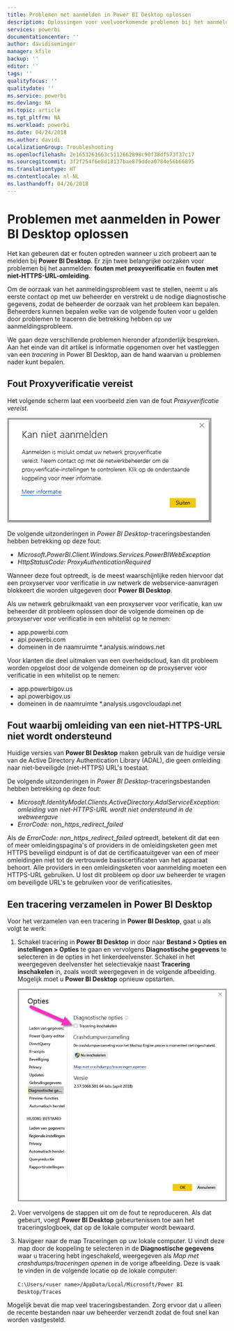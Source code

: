 ```yaml
---
title: Problemen met aanmelden in Power BI Desktop oplossen
description: Oplossingen voor veelvoorkomende problemen bij het aanmelden in Power BI Desktop
services: powerbi
documentationcenter: ''
author: davidiseminger
manager: kfile
backup: ''
editor: ''
tags: ''
qualityfocus: ''
qualitydate: ''
ms.service: powerbi
ms.devlang: NA
ms.topic: article
ms.tgt_pltfrm: NA
ms.workload: powerbi
ms.date: 04/24/2018
ms.author: davidi
LocalizationGroup: Troubleshooting
ms.openlocfilehash: 2e1653261663c5112662898c90f38df573f37c17
ms.sourcegitcommit: 3f2f254f6e8d18137bae879ddea0784e56b66895
ms.translationtype: HT
ms.contentlocale: nl-NL
ms.lasthandoff: 04/26/2018
---
```

# <a name="troubleshooting-sign-in-for-power-bi-desktop"></a>Problemen met aanmelden in Power BI Desktop oplossen
Het kan gebeuren dat er fouten optreden wanneer u zich probeert aan te melden bij **Power BI Desktop**. Er zijn twee belangrijke oorzaken voor problemen bij het aanmelden: **fouten met proxyverificatie** en **fouten met niet-HTTPS-URL-omleiding**. 

Om de oorzaak van het aanmeldingsprobleem vast te stellen, neemt u als eerste contact op met uw beheerder en verstrekt u de nodige diagnostische gegevens, zodat de beheerder de oorzaak van het probleem kan bepalen. Beheerders kunnen bepalen welke van de volgende fouten voor u gelden door problemen te traceren die betrekking hebben op uw aanmeldingsprobleem. 

We gaan deze verschillende problemen hieronder afzonderlijk bespreken. Aan het einde van dit artikel is informatie opgenomen over het vastleggen van een *tracering* in Power BI Desktop, aan de hand waarvan u problemen nader kunt bepalen.


## <a name="proxy-authentication-required-error"></a>Fout Proxyverificatie vereist

Het volgende scherm laat een voorbeeld zien van de fout *Proxyverificatie vereist*.

![Aanmeldingsfout voor fout met proxyverificatie](media/desktop-troubleshooting-sign-in/desktop-tshoot-sign-in_01.png)

De volgende uitzonderingen in *Power BI Desktop*-traceringsbestanden hebben betrekking op deze fout:

* *Microsoft.PowerBI.Client.Windows.Services.PowerBIWebException*
* *HttpStatusCode: ProxyAuthenticationRequired*

Wanneer deze fout optreedt, is de meest waarschijnlijke reden hiervoor dat een proxyserver voor verificatie in uw netwerk de webservice-aanvragen blokkeert die worden uitgegeven door **Power BI Desktop**. 

Als uw netwerk gebruikmaakt van een proxyserver voor verificatie, kan uw beheerder dit probleem oplossen door de volgende domeinen op de proxyserver voor verificatie in een whitelist op te nemen:

* app.powerbi.com
* api.powerbi.com
* domeinen in de naamruimte *.analysis.windows.net

Voor klanten die deel uitmaken van een overheidscloud, kan dit probleem worden opgelost door de volgende domeinen op de proxyserver voor verificatie in een whitelist op te nemen:

* app.powerbigov.us
* api.powerbigov.us
* domeinen in de naamruimte *.analysis.usgovcloudapi.net

## <a name="non-https-url-redirect-not-supported-error"></a>Fout waarbij omleiding van een niet-HTTPS-URL niet wordt ondersteund

Huidige versies van **Power BI Desktop** maken gebruik van de huidige versie van de Active Directory Authentication Library (ADAL), die geen omleiding naar niet-beveiligde (niet-HTTPS) URL's toestaat. 

De volgende uitzonderingen in *Power BI Desktop*-traceringsbestanden hebben betrekking op deze fout:

* *Microsoft.IdentityModel.Clients.ActiveDirectory.AdalServiceException: omleiding van niet-HTTPS-URL wordt niet ondersteund in de webweergave*
* *ErrorCode: non_https_redirect_failed*

Als de *ErrorCode: non_https_redirect_failed* optreedt, betekent dit dat een of meer omleidingspagina's of providers in de omleidingsketen geen met HTTPS beveiligd eindpunt is of dat de certificaatuitgever van een of meer omleidingen niet tot de vertrouwde basiscertificaten van het apparaat behoort. Alle providers in een omleidingsketen voor aanmelding moeten een HTTPS-URL gebruiken. U lost dit probleem op door uw beheerder te vragen om beveiligde URL's te gebruiken voor de verificatiesites. 

## <a name="how-to-collect-a-trace-in-power-bi-desktop"></a>Een tracering verzamelen in Power BI Desktop

Voor het verzamelen van een tracering in **Power BI Desktop**, gaat u als volgt te werk:

1. Schakel tracering in **Power BI Desktop** in door naar **Bestand > Opties en instellingen > Opties** te gaan en vervolgens **Diagnostische gegevens** te selecteren in de opties in het linkerdeelvenster. Schakel in het weergegeven deelvenster het selectievakje naast **Tracering inschakelen** in, zoals wordt weergegeven in de volgende afbeelding. Mogelijk moet u **Power BI Desktop** opnieuw opstarten.
   
   ![Tracering inschakelen in Power BI Desktop](media/desktop-troubleshooting-sign-in/desktop-tshoot-sign-in_02.png)

2. Voer vervolgens de stappen uit om de fout te reproduceren. Als dat gebeurt, voegt **Power BI Desktop** gebeurtenissen toe aan het traceringslogboek, dat op de lokale computer wordt bewaard.

3. Navigeer naar de map Traceringen op uw lokale computer. U vindt deze map door de koppeling te selecteren in de **Diagnostische gegevens** waar u tracering hebt ingeschakeld, weergegeven als *Map met crashdumps/traceringen openen* in de vorige afbeelding. Deze is vaak te vinden in de volgende locatie op de lokale computer:

    `C:\Users/<user name>/AppData/Local/Microsoft/Power BI Desktop/Traces`

Mogelijk bevat die map veel traceringsbestanden. Zorg ervoor dat u alleen de recente bestanden naar uw beheerder verzendt zodat de fout snel kan worden vastgesteld. 

